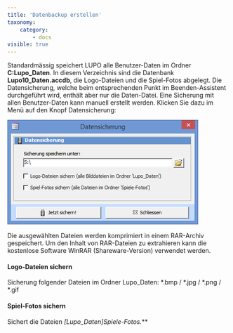 ```yaml
---
title: 'Datenbackup erstellen'
taxonomy:
    category:
        - docs
visible: true
---
```


Standardmässig speichert LUPO alle Benutzer-Daten im Ordner **C:Lupo_Daten**. In diesem Verzeichnis sind die Datenbank **Lupo10_Daten.accdb**, die Logo-Dateien und die Spiel-Fotos abgelegt. Die Datensicherung, welche beim entsprechenden Punkt im Beenden-Assistent durchgeführt wird, enthält aber nur die Daten-Datei. Eine Sicherung mit allen Benutzer-Daten kann manuell erstellt werden. Klicken Sie dazu im Menü auf den Knopf Datensicherung:

![datensicherung](../../images/datensicherung.png)

Die ausgewählten Dateien werden komprimiert in einem RAR-Archiv gespeichert. Um den Inhalt von RAR-Dateien zu extrahieren kann die kostenlose Software WinRAR (Shareware-Version) verwendet werden.

#### Logo-Dateien sichern

Sicherung folgender Dateien im Ordner Lupo_Daten: *.bmp / *.jpg / *.png / *.gif

#### Spiel-Fotos sichern

Sichert die Dateien **[Lupo_Daten]Spiele-Fotos*.***
